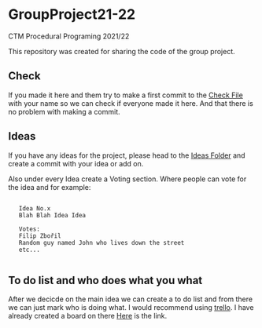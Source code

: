 # GroupProject21-22
CTM Procedural Programing 2021/22

This repository was created for sharing the code of the group project.
## Check
If you made it here and them try to make a first commit to the [Check File](https://github.com/CTM-Procedural-Programing/GroupProject21-22/blob/main/CHECK.txt) with your name so we can check if everyone made it here. And that there is no problem with making a commit. 


## Ideas
If you have any ideas for the project, please head to the [Ideas Folder](https://github.com/CTM-Procedural-Programing/GroupProject21-22/blob/main/IDEAS.txt) and create a commit with your idea or add on.

Also under every Idea create a Voting section. Where people can vote for the idea and for example:
 ```

    Idea No.x
    Blah Blah Idea Idea

    Votes:
    Filip Zbořil
    Random guy named John who lives down the street
    etc...
    
```

## To do list and who does what you what
After we decicde on the main idea we can create a to do list and from there we can just mark who is doing what.
I would recommend using [trello](trello.com).
I have already created a board on there [Here](https://trello.com/invite/b/Njh5bFA0/642315ef91bbe61f2d992de270b1014d/group-project-2021-22) is the link.


